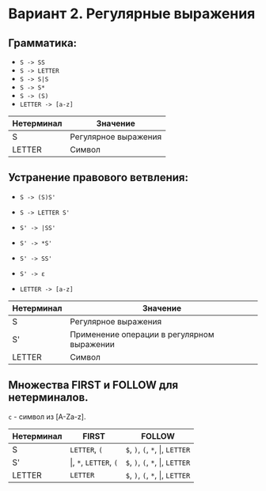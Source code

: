# Вариант 2. Регулярные выражения
## Грамматика:

* `S -> SS`
* `S -> LETTER`
* `S -> S|S`
* `S -> S*`
* `S -> (S)`
* `LETTER -> [a-z]`

Нетерминал    | Значение
------------- | -------------
S  | Регулярное выражения
LETTER | Символ

## Устранение правового ветвления:

* `S -> (S)S'`
* `S -> LETTER S'`

* `S' -> |SS'`
* `S' -> *S'`
* `S' -> SS'`
* `S' -> ε`

* `LETTER -> [a-z]`

Нетерминал    | Значение
------------- | -------------
S  | Регулярное выражения
S'  | Применение операции в регулярном выражении
LETTER | Символ


## Множества FIRST и FOLLOW для нетерминалов. 

`c` - символ из [A-Za-z]. 

Нетерминал | FIRST                        | FOLLOW
-----------|------------------------------|-------
S          | `LETTER`, `(`                | `$`, `)`, `(`, `*`, &#124;, `LETTER`
S'         | &#124;, `*`, `LETTER`, `(` | `$`, `)`, `(`, `*`, &#124;, `LETTER`
LETTER     | `LETTER`                     | `$`, `)`, `(`, `*`, &#124;, `LETTER`

